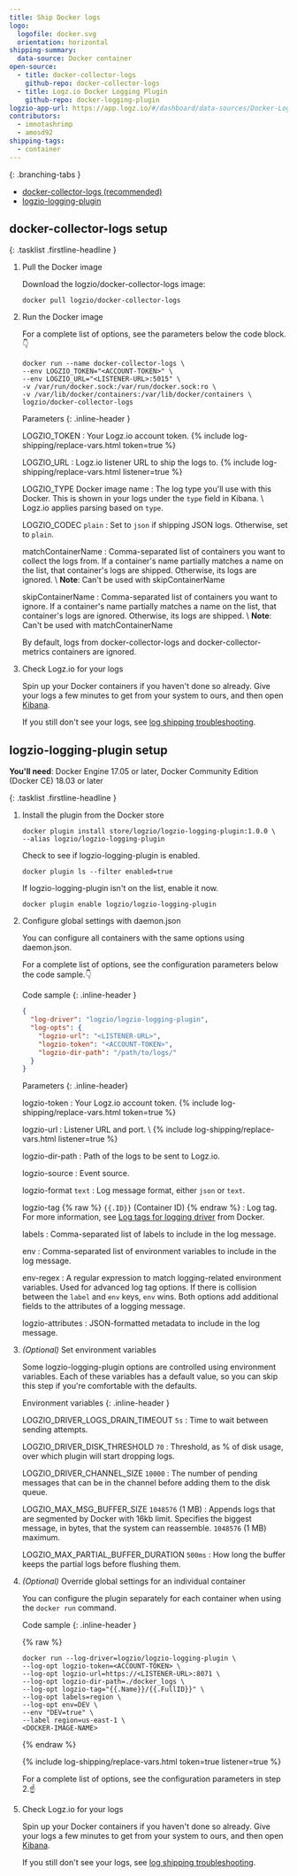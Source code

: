 ```yaml
---
title: Ship Docker logs
logo:
  logofile: docker.svg
  orientation: horizontal
shipping-summary:
  data-source: Docker container
open-source:
  - title: docker-collector-logs
    github-repo: docker-collector-logs
  - title: Logz.io Docker Logging Plugin
    github-repo: docker-logging-plugin
logzio-app-url: https://app.logz.io/#/dashboard/data-sources/Docker-Logging
contributors:
  - imnotashrimp
  - amosd92
shipping-tags:
  - container
---
```


<div class="branching-container">

{: .branching-tabs }
  * [docker-collector-logs <span class="sm ital">(recommended)</span>](#docker-collector-logs-config)
  * [logzio-logging-plugin](#logzio-logging-plugin-docker-logging-driver-config)

<div id="docker-collector-logs-config">

## docker-collector-logs setup

{: .tasklist .firstline-headline }
1.  Pull the Docker image

    Download the logzio/docker-collector-logs image:

    ```shell
    docker pull logzio/docker-collector-logs
    ```

2.  Run the Docker image

    For a complete list of options, see the parameters below the code block.👇

    ```shell
    docker run --name docker-collector-logs \
    --env LOGZIO_TOKEN="<ACCOUNT-TOKEN>" \
    --env LOGZIO_URL="<LISTENER-URL>:5015" \
    -v /var/run/docker.sock:/var/run/docker.sock:ro \
    -v /var/lib/docker/containers:/var/lib/docker/containers \
    logzio/docker-collector-logs
    ```

    Parameters
    {: .inline-header }

    LOGZIO_TOKEN <span class="required-param"></span>
    : Your Logz.io account token.
      {% include log-shipping/replace-vars.html token=true %}
      <!-- logzio-inject:account-token -->

    LOGZIO_URL <span class="required-param"></span>
    : Logz.io listener URL to ship the logs to.
      {% include log-shipping/replace-vars.html listener=true %}

    LOGZIO_TYPE <span class="default-param">Docker image name</span>
    : The log type you'll use with this Docker.
      This is shown in your logs under the `type` field in Kibana. \\
      Logz.io applies parsing based on `type`.

    LOGZIO_CODEC <span class="default-param">`plain`</span>
    : Set to `json` if shipping JSON logs.
      Otherwise, set to `plain`.

    matchContainerName
    : Comma-separated list of containers you want to collect the logs from.
      If a container's name partially matches a name on the list, that container's logs are shipped.
      Otherwise, its logs are ignored. \\
      **Note**: Can't be used with skipContainerName

    skipContainerName
    : Comma-separated list of containers you want to ignore.
      If a container's name partially matches a name on the list, that container's logs are ignored.
      Otherwise, its logs are shipped. \\
      **Note**: Can't be used with matchContainerName

    <div class="info-box note">
      By default, logs from docker-collector-logs and docker-collector-metrics containers are ignored.
    </div>

3.  Check Logz.io for your logs

    Spin up your Docker containers if you haven't done so already.
    Give your logs a few minutes to get from your system to ours, and then open [Kibana](https://app.logz.io/#/dashboard/kibana).

    If you still don't see your logs, see [log shipping troubleshooting]({{site.baseurl}}/user-guide/log-shipping/log-shipping-troubleshooting.html).

</div>

<div id="logzio-logging-plugin-docker-logging-driver-config">

## logzio-logging-plugin setup

**You'll need**:
Docker Engine 17.05 or later,
Docker Community Edition (Docker CE) 18.03 or later

{: .tasklist .firstline-headline }
1.  Install the plugin from the Docker store

    ```shell
    docker plugin install store/logzio/logzio-logging-plugin:1.0.0 \
    --alias logzio/logzio-logging-plugin
    ```

    Check to see if logzio-logging-plugin is enabled.

    ```shell
    docker plugin ls --filter enabled=true
    ```

    If logzio-logging-plugin isn't on the list, enable it now.

    ```shell
    docker plugin enable logzio/logzio-logging-plugin
    ```

2.  Configure global settings with daemon.json

    You can configure all containers with the same options using daemon.json.

    For a complete list of options, see the configuration parameters below the code sample.👇

    Code sample
    {: .inline-header }

    ```json
    {
      "log-driver": "logzio/logzio-logging-plugin",
      "log-opts": {
        "logzio-url": "<LISTENER-URL>",
        "logzio-token": "<ACCOUNT-TOKEN>",
        "logzio-dir-path": "/path/to/logs/"
      }
    }
    ```

    Parameters
    {: .inline-header}

    logzio-token <span class="required-param"></span>
    : Your Logz.io account token.
      {% include log-shipping/replace-vars.html token=true %}
      <!-- logzio-inject:account-token -->

    logzio-url	<span class="required-param"></span>
    : Listener URL and port. \\
      {% include log-shipping/replace-vars.html listener=true %}

    logzio-dir-path	<span class="required-param"></span>
    : Path of the logs to be sent to Logz.io.

    logzio-source
    : Event source.

    logzio-format <span class="default-param">`text`</span>
    : Log message format, either `json` or `text`.

    logzio-tag {% raw %} <span class="default-param">`{{.ID}}` (Container ID)</span> {% endraw %}
    : Log tag.
      For more information, see [Log tags for logging driver](https://docs.docker.com/v17.09/engine/admin/logging/log_tags/) from Docker.

    labels
    : Comma-separated list of labels to include in the log message.

    env
    :	Comma-separated list of environment variables to include in the log message.

    env-regex
    : A regular expression to match logging-related environment variables.
      Used for advanced log tag options.
      If there is collision between the `label` and `env` keys, `env` wins.
      Both options add additional fields to the attributes of a logging message.

    logzio-attributes
    : JSON-formatted metadata to include in the log message.

3.  _(Optional)_ Set environment variables

    Some logzio-logging-plugin options are controlled using environment variables.
    Each of these variables has a default value, so you can skip this step if you're comfortable with the defaults.

    Environment variables
    {: .inline-header }

    LOGZIO_DRIVER_LOGS_DRAIN_TIMEOUT <span class="default-param">`5s`</span>
    : Time to wait between sending attempts.

    LOGZIO_DRIVER_DISK_THRESHOLD <span class="default-param">`70`</span>
    : Threshold, as % of disk usage, over which plugin will start dropping logs.

    LOGZIO_DRIVER_CHANNEL_SIZE <span class="default-param">`10000`</span>
    : The number of pending messages that can be in the channel before adding them to the disk queue.

    LOGZIO_MAX_MSG_BUFFER_SIZE <span class="default-param">`1048576` (1 MB)</span>
    : Appends logs that are segmented by Docker with 16kb limit.
      Specifies the biggest message, in bytes, that the system can reassemble.
      `1048576` (1 MB) maximum.

    LOGZIO_MAX_PARTIAL_BUFFER_DURATION <span class="default-param">`500ms`</span>
    : How long the buffer keeps the partial logs before flushing them.

4.  _(Optional)_ Override global settings for an individual container

    You can configure the plugin separately for each container when using the `docker run` command.

    Code sample
    {: .inline-header }

    {% raw %}
    ```shell
    docker run --log-driver=logzio/logzio-logging-plugin \
    --log-opt logzio-token=<ACCOUNT-TOKEN> \
    --log-opt logzio-url=https://<LISTENER-URL>:8071 \
    --log-opt logzio-dir-path=./docker_logs \
    --log-opt logzio-tag="{{.Name}}/{{.FullID}}" \
    --log-opt labels=region \
    --log-opt env=DEV \
    --env "DEV=true" \
    --label region=us-east-1 \
    <DOCKER-IMAGE-NAME>
    ```
    {% endraw %}

    {% include log-shipping/replace-vars.html token=true listener=true %}

    For a complete list of options, see the configuration parameters in step 2.☝️

5.  Check Logz.io for your logs

    Spin up your Docker containers if you haven't done so already. Give your logs a few minutes to get from your system to ours, and then open [Kibana](https://app.logz.io/#/dashboard/kibana).

    If you still don't see your logs, see [log shipping troubleshooting]({{site.baseurl}}/user-guide/log-shipping/log-shipping-troubleshooting.html).

</div>

</div>